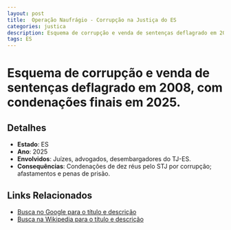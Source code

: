 ```yaml
---
layout: post
title:  Operação Naufrágio - Corrupção na Justiça do ES
categories: justica
description: Esquema de corrupção e venda de sentenças deflagrado em 2008✧ com condenações finais em 2025.Juízes✧ advogados✧ desembargadores do TJ-ES.
tags: ES
---
```


# Esquema de corrupção e venda de sentenças deflagrado em 2008, com condenações finais em 2025.

## Detalhes
- **Estado**: ES
- **Ano**: 2025
- **Envolvidos**:
Juízes, advogados, desembargadores do TJ-ES.
- **Consequências**:
Condenações de dez réus pelo STJ por corrupção; afastamentos e penas de prisão.

## Links Relacionados
- [Busca no Google para o título e descrição](https://www.google.com/search?q=Opera%C3%A7%C3%A3o%20Naufr%C3%A1gio%20-%20Corrup%C3%A7%C3%A3o%20na%20Justi%C3%A7a%20do%20ES%20Esquema%20de%20corrup%C3%A7%C3%A3o%20e%20venda%20de%20senten%C3%A7as%20deflagrado%20em%202008%2C%20com%20condena%C3%A7%C3%B5es%20finais%20em%202025.%20ES)
- [Busca na Wikipedia para o título e descrição](https://en.wikipedia.org/w/index.php?search=Opera%C3%A7%C3%A3o%20Naufr%C3%A1gio%20-%20Corrup%C3%A7%C3%A3o%20na%20Justi%C3%A7a%20do%20ES%20Esquema%20de%20corrup%C3%A7%C3%A3o%20e%20venda%20de%20senten%C3%A7as%20deflagrado%20em%202008%2C%20com%20condena%C3%A7%C3%B5es%20finais%20em%202025.%20ES)

